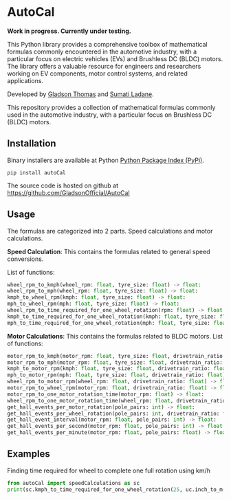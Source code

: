# AutoCal
**__Work in progress. Currently under testing.__**

This Python library provides a comprehensive toolbox of mathematical formulas commonly encountered in the automotive industry, with a particular focus on electric vehicles (EVs) and Brushless DC (BLDC) motors. The library offers a valuable resource for engineers and researchers working on EV components, motor control systems, and related applications.

Developed by [Gladson Thomas](https://www.linkedin.com/in/gladson-thomas/) and [Sumati Ladane](https://www.linkedin.com/in/sumati-ladane-802b511a2/).


This repository provides a collection of mathematical formulas commonly used in the automotive industry, with a particular focus on Brushless DC (BLDC) motors.

## Installation
Binary installers are available at Python [Python Package Index (PyPi)](https://pypi.org/project/autoCal/).
```
pip install autoCal
```
The source code is hosted on github at https://github.com/GladsonOfficial/AutoCal

## Usage
The formulas are categorized into 2 parts. Speed calculations and motor calculations.

**Speed Calculation**: This contains the formulas related to general speed conversions.

List of functions:
```python
wheel_rpm_to_kmph(wheel_rpm: float, tyre_size: float) -> float:
wheel_rpm_to_mph(wheel_rpm: float, tyre_size: float) -> float:
kmph_to_wheel_rpm(kmph: float, tyre_size: float) -> float:
mph_to_wheel_rpm(mph: float, tyre_size: float) -> float:
wheel_rpm_to_time_required_for_one_wheel_rotation(rpm: float) -> float:
kmph_to_time_required_for_one_wheel_rotation(kmph: float, tyre_size: float) -> float:
mph_to_time_required_for_one_wheel_rotation(mph: float, tyre_size: float) -> float:
```

**Motor Calculations**: This contains the formulas related to BLDC motors.
List of functions:
```python
motor_rpm_to_kmph(motor_rpm: float, tyre_size: float, drivetrain_ratio: float) -> float:
motor_rpm_to_mph(motor_rpm: float, tyre_size: float, drivetrain_ratio: float) -> float:
kmph_to_motor_rpm(kmph: float, tyre_size: float, drivetrain_ratio: float) -> float:
mph_to_motor_rpm(mph: float, tyre_size: float, drivetrain_ratio: float) -> float:
wheel_rpm_to_motor_rpm(wheel_rpm: float, drivetrain_ratio: float) -> float:
motor_rpm_to_wheel_rpm(motor_rpm: float, drivetrain_ratio: float) -> float:
motor_rpm_to_one_motor_rotation_time(motor_rpm: float) -> float:
wheel_rpm_to_one_motor_rotation_time(wheel_rpm: float, drivetrain_ratio: float) -> float:
get_hall_events_per_motor_rotation(pole_pairs: int) -> float:
get_hall_events_per_wheel_rotation(pole_pairs: int, drivetrain_ratio: float) -> float:
get_hall_event_interval(motor_rpm: float, pole_pairs: int) -> float:
get_hall_events_per_second(motor_rpm: float, pole_pairs: int) -> float:
get_hall_events_per_minute(motor_rpm: float, pole_pairs: float) -> float:
```

## Examples
Finding time required for wheel to complete one full rotation using km/h
```python
from autoCal import speedCalculations as sc
print(sc.kmph_to_time_required_for_one_wheel_rotation(25, uc.inch_to_m(26)))
```